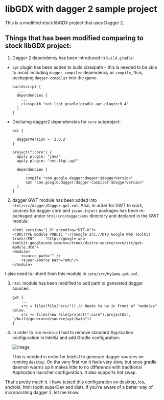 # libGDX with dagger 2 sample project

This is a modified stock libGDX project that uses Dagger 2.

## Things that has been modified comparing to stock libGDX project:

1. Dagger 2 dependency has been introduced in `build.gradle`:
  * `apt` plugin has been added to build classpath - this is needed to be able to avoid including `dagger-compiler` dependency as `compile`, thus, packaging `dagger-compiler` into the game.

    ```
    buildscript {
      ...
      dependencies {
        ...
        classpath "net.ltgt.gradle:gradle-apt-plugin:0.4"
      }
    }
    ```
  * Declaring dagger2 dependencies for `core` subproject:
 
    ```
    ext {
      ...
      daggerVersion = '2.0.2'
    }

    project(":core") {
      apply plugin: "java"
      apply plugin: "net.ltgt.apt"

      dependencies {
          ...
          compile "com.google.dagger:dagger:$daggerVersion"
          apt "com.google.dagger:dagger-compiler:$daggerVersion"
      }
    }
    ```
2. dagger GWT module has been added into `html/src/dagger/Dagger.gwt.xml`. Also, in order for GWT to work, sources for dagger 
core and `javax.inject` packages has been re-packaged under `html/src/dagger/emu` directory and declared 
in the GWT module:
   ```
   <?xml version="1.0" encoding="UTF-8"?>
   <!DOCTYPE module PUBLIC "-//Google Inc.//DTD Google Web Toolkit trunk//EN"     "http://google-web-toolkit.googlecode.com/svn/trunk/distro-source/core/src/gwt-module.dtd">
   <module>
       <source path="" />
       <super-source path="emu"/>
   </module>
   ```
I also need to inherit from this module in `core/src/MyGame.gwt.xml`.

3. `html` module has been modified to add path to generated dagger sources:

   ```
   gwt {
       ...
       src = files(file("src/")) // Needs to be in front of "modules" below.
       src += files(new File(project(":core").projectDir, "/build/generated/source/apt/main"))
   }
   ```

4. In order to run `desktop` I had to remove standard Application configuration in IntelliJ and add Gradle 
configuration:

   ![image](https://cloud.githubusercontent.com/assets/3080318/11165494/b6af7908-8b19-11e5-968b-652e0bd22569.png)

   This is needed in order for IntelliJ to generate dagger sources on running `desktop`. On the very first run it feels very slow, but once gradle daemon warms up it makes little to no difference with traditional Application launcher configuration. It also supports hot swap.

  That's pretty much it. I have tested this configuration on desktop, ios, android, html (both superDev and dist).
If you're aware of a better way of incorporating dagger 2, let me know.
